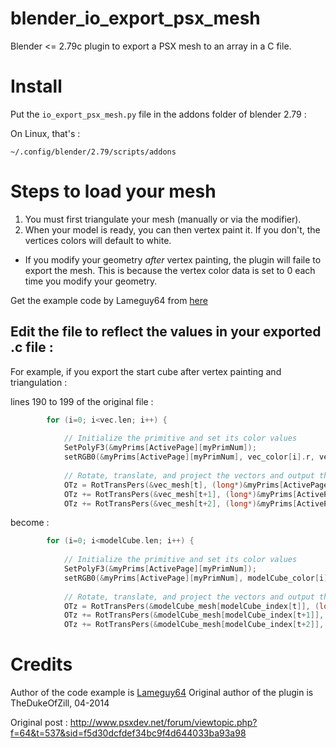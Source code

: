 # blender_io_export_psx_mesh

Blender <= 2.79c plugin to export a PSX mesh to an array in a C file.

# Install

Put the `io_export_psx_mesh.py` file in the addons folder of blender 2.79 :

On Linux, that's :

`~/.config/blender/2.79/scripts/addons`

# Steps to load your mesh 

  1. You must first triangulate your mesh (manually or via the modifier).
  2. When your model is ready, you can then vertex paint it. If you don't, the vertices colors will default to white.
  * If you modify your geometry *after* vertex painting, the plugin will faile to export the mesh. This is because the vertex color data is set to 0 each time you modify your geometry.
  
Get the example code by Lameguy64 from [here](http://psx.arthus.net/code/primdraw.7z)

## Edit the file to reflect the values in your exported .c file :

For example, if you export the start cube after vertex painting and triangulation :

lines 190 to 199 of the original file :

```c
		for (i=0; i<vec.len; i++) { 
			
			// Initialize the primitive and set its color values
			SetPolyF3(&myPrims[ActivePage][myPrimNum]);
			setRGB0(&myPrims[ActivePage][myPrimNum], vec_color[i].r, vec_color[i].g, vec_color[i].b);
			
			// Rotate, translate, and project the vectors and output the results into a primitive
			OTz = RotTransPers(&vec_mesh[t], (long*)&myPrims[ActivePage][myPrimNum].x0, &p, &Flag);
			OTz += RotTransPers(&vec_mesh[t+1], (long*)&myPrims[ActivePage][myPrimNum].x1, &p, &Flag);
			OTz += RotTransPers(&vec_mesh[t+2], (long*)&myPrims[ActivePage][myPrimNum].x2, &p, &Flag);
```

become :

```c
		for (i=0; i<modelCube.len; i++) {
			
			// Initialize the primitive and set its color values
			SetPolyF3(&myPrims[ActivePage][myPrimNum]);
			setRGB0(&myPrims[ActivePage][myPrimNum], modelCube_color[i].r, modelCube_color[i].g, modelCube_color[i].b);
			
			// Rotate, translate, and project the vectors and output the results into a primitive
            OTz = RotTransPers(&modelCube_mesh[modelCube_index[t]], (long*)&myPrims[ActivePage][myPrimNum].x0, &p, &Flag);
			OTz += RotTransPers(&modelCube_mesh[modelCube_index[t+1]], (long*)&myPrims[ActivePage][myPrimNum].x1, &p, &Flag);
			OTz += RotTransPers(&modelCube_mesh[modelCube_index[t+2]], (long*)&myPrims[ActivePage][myPrimNum].x2, &p, &Flag);

```

# Credits

Author of the code example is [Lameguy64](https://github.com/Lameguy64)
Original author of the plugin is TheDukeOfZill, 04-2014

Original post : http://www.psxdev.net/forum/viewtopic.php?f=64&t=537&sid=f5d30dcfdef34bc9f4d644033ba93a98
